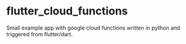 # flutter_cloud_functions
Small example app with google cloud functions written in python and triggered from flutter/dart.
